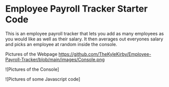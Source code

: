 # Employee Payroll Tracker Starter Code
This is an employee payroll tracker that lets you add as many employees as you would like as well as their salary. It then averages out everyones salary and picks an employee at random inside the console.

Pictures of the Webpage 
https://github.com/TheKyleKirby/Employee-Payroll-Tracker/blob/main/images/Console.png


![Pictures of the Console]

![Pictures of some Javascript code]